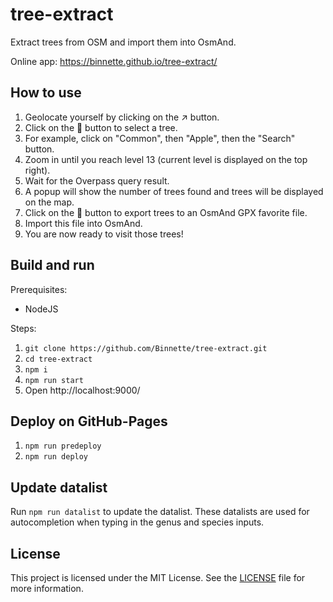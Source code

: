 # tree-extract
Extract trees from OSM and import them into OsmAnd.

Online app: https://binnette.github.io/tree-extract/

## How to use

1. Geolocate yourself by clicking on the ↗️ button.
1. Click on the 🌲 button to select a tree.
1. For example, click on "Common", then "Apple", then the "Search" button.
1. Zoom in until you reach level 13 (current level is displayed on the top right).
1. Wait for the Overpass query result.
1. A popup will show the number of trees found and trees will be displayed on the map.
1. Click on the 💾 button to export trees to an OsmAnd GPX favorite file.
1. Import this file into OsmAnd.
1. You are now ready to visit those trees!

## Build and run

Prerequisites:
- NodeJS

Steps:

1. `git clone https://github.com/Binnette/tree-extract.git`
1. `cd tree-extract`
1. `npm i`
1. `npm run start`
1. Open http://localhost:9000/

## Deploy on GitHub-Pages

1. `npm run predeploy`
1. `npm run deploy`

## Update datalist

Run `npm run datalist` to update the datalist.
These datalists are used for autocompletion when typing in the genus and species inputs.

## License

This project is licensed under the MIT License. See the [LICENSE](LICENSE) file for more information.
